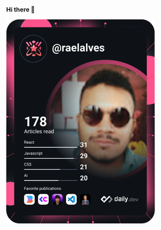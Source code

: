 ### Hi there 👋

<a href="https://app.daily.dev/DailyDevTips"><img src="https://github.com/raelalves182/raelalves182/blob/main/devcard.svg" width="400" alt="Israel Alves's Dev Card"/></a>

<!--
**raelalves182/raelalves182** is a ✨ _special_ ✨ repository because its `README.md` (this file) appears on your GitHub profile.

Here are some ideas to get you started:

- 🔭 I’m currently working on ...
- 🌱 I’m currently learning ...
- 👯 I’m looking to collaborate on ...
- 🤔 I’m looking for help with ...
- 💬 Ask me about ...
- 📫 How to reach me: ...
- 😄 Pronouns: ...
- ⚡ Fun fact: ...
-->
